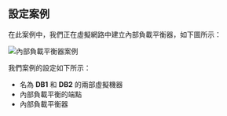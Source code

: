 ## <a name="configuration-scenario"></a>設定案例

在此案例中，我們正在虛擬網路中建立內部負載平衡器，如下圖所示：

![內部負載平衡器案例](./media/load-balancer-get-started-ilb-scenario-include/figure1.png)

我們案例的設定如下所示：

* 名為 **DB1** 和 **DB2** 的兩部虛擬機器
* 內部負載平衡的端點
* 內部負載平衡器
